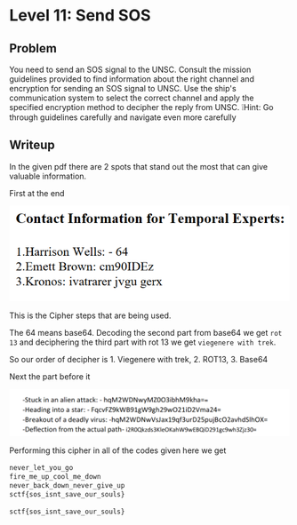 # Level 11: Send SOS

## Problem

You need to send an SOS signal to the UNSC. Consult the mission guidelines provided to find information about the right channel and encryption for sending an SOS signal to UNSC. Use the ship's communication system to select the correct channel and apply the specified encryption method to decipher the reply from UNSC.
❕Hint: Go through guidelines carefully and navigate even more carefully

## Writeup

In the given pdf there are 2 spots that stand out the most that can give valuable information.

First at the end

![Alt text](image.png)

This is the Cipher steps that are being used.

The 64 means base64. Decoding the second part from base64 we get `rot 13` and deciphering the third part with rot 13 we get `viegenere with trek`. 

So our order of decipher is 1. Viegenere with trek, 2. ROT13, 3. Base64

Next the part before it 

![Alt text](image-1.png)

Performing this cipher in all of the codes given here we get
```
never_let_you_go
fire_me_up_cool_me_down
never_back_down_never_give_up
sctf{sos_isnt_save_our_souls}
```
`sctf{sos_isnt_save_our_souls}`